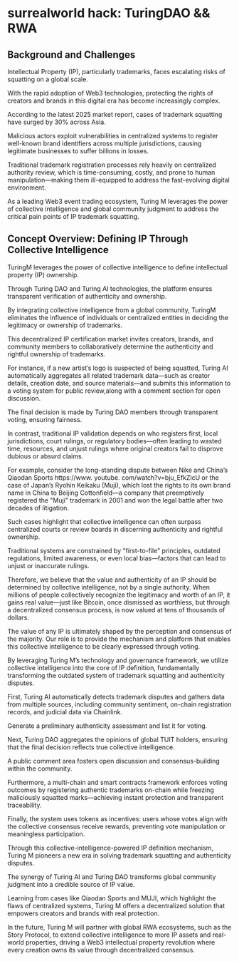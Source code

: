 # surrealworld hack: TuringDAO && RWA

## Background and Challenges

Intellectual Property (IP), particularly trademarks, faces escalating risks of squatting on a global scale.

With the rapid adoption of Web3 technologies, protecting the rights of creators and brands in this digital era has become increasingly complex.

According to the latest 2025 market report, cases of trademark squatting have surged by 30% across Asia.

Malicious actors exploit vulnerabilities in centralized systems to register well-known brand identifiers across multiple jurisdictions, causing legitimate businesses to suffer billions in losses.

Traditional trademark registration processes rely heavily on centralized authority review, which is time-consuming, costly, and prone to human manipulation—making them ill-equipped to address the fast-evolving digital environment.

As a leading Web3 event trading ecosystem, Turing M leverages the power of collective intelligence and global community judgment to address the critical pain points of IP trademark squatting.


## Concept Overview: Defining IP Through Collective Intelligence

TuringM leverages the power of collective intelligence to define intellectual property (IP) ownership.

Through Turing DAO and Turing AI technologies, the platform ensures transparent verification of authenticity and ownership.

By integrating collective intelligence from a global community, TuringM eliminates the influence of individuals or centralized entities in deciding the legitimacy or ownership of trademarks.

This decentralized IP certification market invites creators, brands, and community members to collaboratively determine the authenticity and rightful ownership of trademarks.

For instance, if a new artist’s logo is suspected of being  squatted, Turing AI automatically aggregates all related trademark data—such as creator details, creation date, and source materials—and submits this information to a voting system for public review,along with a comment section for open discussion.

The final decision is made by Turing DAO members through transparent voting, ensuring fairness.

In contrast, traditional IP validation depends on who registers first, local jurisdictions, court rulings, or regulatory bodies—often leading to wasted time, resources, and unjust rulings where original creators fail to disprove dubious or absurd claims.

For example, consider the long-standing dispute between Nike and China’s Qiaodan Sports https://www.
youtube.
com/watch?v=bju_EfkZlcU
or the case of Japan’s Ryohin Keikaku (Muji), which lost the rights to its own brand name in China to Beijing Cottonfield—a company that preemptively registered the "Muji" trademark in 2001 and won the legal battle after two decades of litigation.

Such cases highlight that collective intelligence can often surpass centralized courts or review boards in discerning authenticity and rightful ownership.


Traditional systems are constrained by "first-to-file" principles, outdated regulations, limited awareness, or even local bias—factors that can lead to unjust or inaccurate rulings.

Therefore, we believe that the value and authenticity of an IP should be determined by collective intelligence, not by a single authority.
When millions of people collectively recognize the legitimacy and worth of an IP, it gains real value—just like Bitcoin, once dismissed as worthless, but through a decentralized consensus process, is now valued at tens of thousands of dollars.

The value of any IP is ultimately shaped by the perception and consensus of the majority.
Our role is to provide the mechanism and platform that enables this collective intelligence to be clearly expressed through voting.

By leveraging Turing M’s technology and governance framework, we utilize collective intelligence into the core of IP definition, fundamentally transforming the outdated system of trademark squatting and authenticity disputes.

First, Turing AI automatically detects trademark disputes and gathers data from multiple sources, including community sentiment, on-chain registration records, and judicial data via Chainlink.

Generate a preliminary authenticity assessment and list it for voting.

Next, Turing DAO aggregates the opinions of global TUIT holders, ensuring that the final decision reflects true collective intelligence.

A public comment area fosters open discussion and consensus-building within the community.

Furthermore, a multi-chain and smart contracts framework enforces voting outcomes by registering authentic trademarks on-chain while freezing maliciously squatted marks—achieving instant protection and transparent traceability.

Finally, the system uses tokens as incentives: users whose votes align with the collective consensus receive rewards, preventing vote manipulation or meaningless participation.

Through this collective-intelligence-powered IP definition mechanism, Turing M pioneers a new era in solving trademark squatting and authenticity disputes.

The synergy of Turing AI and Turing DAO transforms global community judgment into a credible source of IP value.

Learning from cases like Qiaodan Sports and MUJI, which highlight the flaws of centralized systems, Turing M offers a decentralized solution that empowers creators and brands with real protection.

In the future, Turing M will partner with global RWA ecosystems, such as the Story Protocol, to extend collective intelligence to more IP assets and real-world properties, driving a Web3 intellectual property revolution where every creation owns its value through decentralized consensus.

